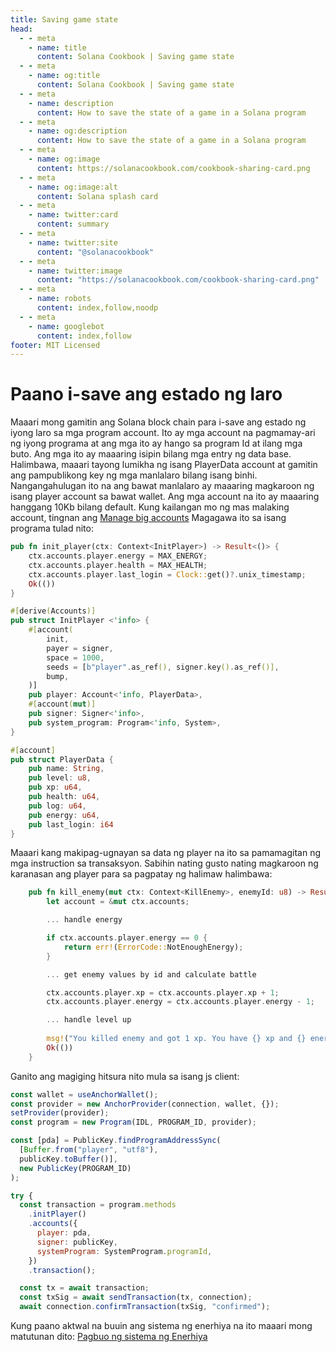 ```yaml
---
title: Saving game state
head:
  - - meta
    - name: title
      content: Solana Cookbook | Saving game state
  - - meta
    - name: og:title
      content: Solana Cookbook | Saving game state
  - - meta
    - name: description
      content: How to save the state of a game in a Solana program
  - - meta
    - name: og:description
      content: How to save the state of a game in a Solana program
  - - meta
    - name: og:image
      content: https://solanacookbook.com/cookbook-sharing-card.png
  - - meta
    - name: og:image:alt
      content: Solana splash card
  - - meta
    - name: twitter:card
      content: summary
  - - meta
    - name: twitter:site
      content: "@solanacookbook"
  - - meta
    - name: twitter:image
      content: "https://solanacookbook.com/cookbook-sharing-card.png"
  - - meta
    - name: robots
      content: index,follow,noodp
  - - meta
    - name: googlebot
      content: index,follow
footer: MIT Licensed
---
```


# Paano i-save ang estado ng laro

Maaari mong gamitin ang Solana block chain para i-save ang estado ng iyong laro sa mga program account. Ito ay mga account na pagmamay-ari ng iyong programa at ang mga ito ay hango sa program Id at ilang mga buto. Ang mga ito ay maaaring isipin bilang mga entry ng data base.
Halimbawa, maaari tayong lumikha ng isang PlayerData account at gamitin ang pampublikong key ng mga manlalaro bilang isang binhi. Nangangahulugan ito na ang bawat manlalaro ay maaaring magkaroon ng isang player account sa bawat wallet. Ang mga account na ito ay maaaring hanggang 10Kb bilang default. Kung kailangan mo ng mas malaking account, tingnan ang [Manage big accounts](https://github.com/solana-developers/anchor-zero-copy-example)
Magagawa ito sa isang programa tulad nito:

```rust
pub fn init_player(ctx: Context<InitPlayer>) -> Result<()> {
    ctx.accounts.player.energy = MAX_ENERGY;
    ctx.accounts.player.health = MAX_HEALTH;
    ctx.accounts.player.last_login = Clock::get()?.unix_timestamp;
    Ok(())
}

#[derive(Accounts)]
pub struct InitPlayer <'info> {
    #[account( 
        init, 
        payer = signer,
        space = 1000,
        seeds = [b"player".as_ref(), signer.key().as_ref()],
        bump,
    )]
    pub player: Account<'info, PlayerData>,
    #[account(mut)]
    pub signer: Signer<'info>,
    pub system_program: Program<'info, System>,
}

#[account]
pub struct PlayerData {
    pub name: String,
    pub level: u8,
    pub xp: u64,
    pub health: u64,
    pub log: u64,
    pub energy: u64,
    pub last_login: i64
}

```

Maaari kang makipag-ugnayan sa data ng player na ito sa pamamagitan ng mga instruction sa transaksyon. Sabihin nating gusto nating magkaroon ng karanasan ang player para sa pagpatay ng halimaw halimbawa:

```rust
    pub fn kill_enemy(mut ctx: Context<KillEnemy>, enemyId: u8) -> Result<()> {
        let account = &mut ctx.accounts;

        ... handle energy

        if ctx.accounts.player.energy == 0 {
            return err!(ErrorCode::NotEnoughEnergy);
        }

        ... get enemy values by id and calculate battle

        ctx.accounts.player.xp = ctx.accounts.player.xp + 1;
        ctx.accounts.player.energy = ctx.accounts.player.energy - 1;

        ... handle level up
        
        msg!("You killed enemy and got 1 xp. You have {} xp and {} energy left.", ctx.accounts.player.xp, ctx.accounts.player.energy);
        Ok(())
    }
```

Ganito ang magiging hitsura nito mula sa isang js client:

```js 
const wallet = useAnchorWallet();
const provider = new AnchorProvider(connection, wallet, {});
setProvider(provider);
const program = new Program(IDL, PROGRAM_ID, provider);

const [pda] = PublicKey.findProgramAddressSync(
  [Buffer.from("player", "utf8"), 
  publicKey.toBuffer()],
  new PublicKey(PROGRAM_ID)
);

try {
  const transaction = program.methods
    .initPlayer()
    .accounts({
      player: pda,
      signer: publicKey,
      systemProgram: SystemProgram.programId,
    })
    .transaction();

  const tx = await transaction;
  const txSig = await sendTransaction(tx, connection);
  await connection.confirmTransaction(txSig, "confirmed");
```

Kung paano aktwal na buuin ang sistema ng enerhiya na ito maaari mong matutunan dito:
[Pagbuo ng sistema ng Enerhiya](../gaming/energy-system)
